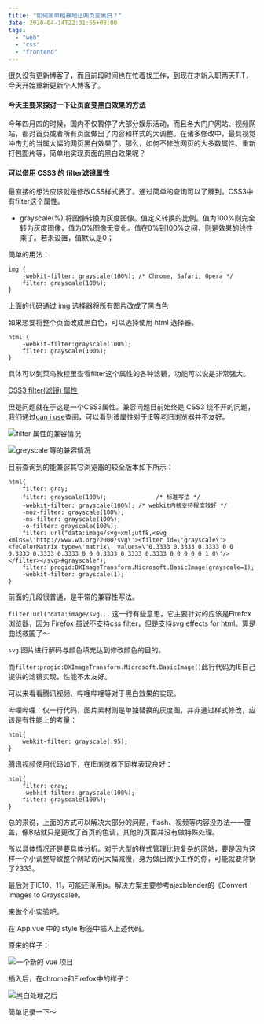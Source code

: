 ```yaml
---
title: "如何简单粗暴地让网页变黑白？"
date: 2020-04-14T22:31:55+08:00
tags:
  - "web"
  - "css"
  - "frontend"
---
```


很久没有更新博客了，而且前段时间也在忙着找工作，到现在才新入职两天T.T，今天开始重新更新个人博客了。

#### 今天主要来探讨一下让页面变黑白效果的方法


今年四月四的时候，国内不仅暂停了大部分娱乐活动，而且各大门户网站、视频网站，都对首页或者所有页面做出了内容和样式的大调整。在诸多修改中，最具视觉冲击力的当属大幅的网页黑白效果了。那么，如何不修改网页的大多数属性、重新打包图片等，简单地实现页面的黑白效果呢？

#### 可以借用 CSS3 的 filter滤镜属性

最直接的想法应该就是修改CSS样式表了。通过简单的查询可以了解到，CSS3中有filter这个属性。

* grayscale(%)
将图像转换为灰度图像。值定义转换的比例。值为100%则完全转为灰度图像，值为0%图像无变化。值在0%到100%之间，则是效果的线性乘子。若未设置，值默认是0；

简单的用法：
```
img {
    -webkit-filter: grayscale(100%); /* Chrome, Safari, Opera */
    filter: grayscale(100%);
}
```
上面的代码通过 img 选择器将所有图片改成了黑白色

如果想要将整个页面改成黑白色，可以选择使用 html 选择器。

```
html {
    -webkit-filter:grayscale(100%);
    filter: grayscale(100%);
}

```

具体可以到菜鸟教程里查看filter这个属性的各种滤镜，功能可以说是非常强大。

[CSS3 filter(滤镜) 属性](https://www.runoob.com/cssref/css3-pr-filter.html)

但是问题就在于这是一个CSS3属性。兼容问题目前始终是 CSS3 绕不开的问题，我们通过[can i use](https://caniuse.com)查阅，可以看到该属性对于IE等老旧浏览器并不友好。

![filter 属性的兼容情况](https://upload-images.jianshu.io/upload_images/7277397-b037d456fbfc862e.png?imageMogr2/auto-orient/strip%7CimageView2/2/w/1240)

![greyscale 等的兼容情况](https://upload-images.jianshu.io/upload_images/7277397-1b6c3ee07aa692ea.png?imageMogr2/auto-orient/strip%7CimageView2/2/w/1240)

目前查询到的能兼容其它浏览器的较全版本如下所示：

```
html{
    filter: gray;
    filter: grayscale(100%);              /* 标准写法 */
    -webkit-filter: grayscale(100%); /* webkit内核支持程度较好 */
    -moz-filter: grayscale(100%);
    -ms-filter: grayscale(100%);
    -o-filter: grayscale(100%);
    filter: url("data:image/svg+xml;utf8,<svg xmlns=\'http://www.w3.org/2000/svg\'><filter id=\'grayscale\'><feColorMatrix type=\'matrix\' values=\'0.3333 0.3333 0.3333 0 0 0.3333 0.3333 0.3333 0 0 0.3333 0.3333 0.3333 0 0 0 0 0 1 0\'/></filter></svg>#grayscale");
    filter: progid:DXImageTransform.Microsoft.BasicImage(grayscale=1);
    -webkit-filter: grayscale(1);
}

```

前面的几段很普通，是平常的兼容性写法。

`filter:url("data:image/svg...` 这一行有些意思，它主要针对的应该是Firefox浏览器，因为 Firefox 虽说不支持css filter，但是支持svg effects for html。算是曲线救国了～

 `svg` 图片进行解码与颜色填充达到修改颜色的目的。

而`filter:progid:DXImageTransform.Microsoft.BasicImage()`此行代码为IE自己提供的滤镜实现，性能不太友好。

可以来看看腾讯视频、哔哩哔哩等对于黑白效果的实现。

哔哩哔哩：仅一行代码，图片素材则是单独替换的灰度图，并非通过样式修改，应该是有性能上的考量：

```
html{
    webkit-filter: grayscale(.95);
}

```

腾讯视频使用代码如下，在IE浏览器下同样表现良好：

```
html{
    filter: gray;
    -webkit-filter: grayscale(100%);
    filter: grayscale(100%);
}

```

总的来说，上面的方式可以解决大部分的问题，flash、视频等内容没办法一一覆盖，像B站就只是更改了首页的色调，其他的页面并没有做特殊处理。

所以具体情况还是要具体分析。对于大型的样式管理比较复杂的网站，要是因为这样一个小调整导致整个网站访问大幅减慢，身为做出微小工作的你，可能就要背锅了2333。

最后对于IE10、11，可能还得用js。解决方案主要参考ajaxblender的《Convert Images to Grayscale》。

来做个小实验吧。

在 App.vue 中的 style 标签中插入上述代码。

原来的样子：

![一个新的 vue 项目](https://upload-images.jianshu.io/upload_images/7277397-52f9a47cd114bff1.png?imageMogr2/auto-orient/strip%7CimageView2/2/w/1240)

插入后，在chrome和Firefox中的样子：

![黑白处理之后](https://upload-images.jianshu.io/upload_images/7277397-e56c81fa1064f5dc.png?imageMogr2/auto-orient/strip%7CimageView2/2/w/1240)

简单记录一下～

